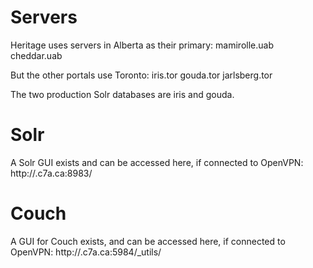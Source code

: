 # Servers

Heritage uses servers in Alberta as their primary: mamirolle.uab cheddar.uab

But the other portals use Toronto: iris.tor gouda.tor jarlsberg.tor

The two production Solr databases are iris and gouda.


# Solr
A Solr GUI exists and can be accessed here, if connected to OpenVPN: http://.c7a.ca:8983/


# Couch
A GUI for Couch exists, and can be accessed here, if connected to OpenVPN: http://.c7a.ca:5984/_utils/
